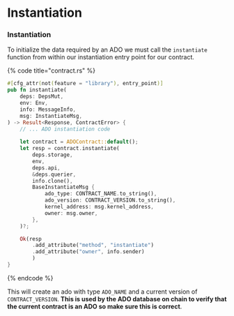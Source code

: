 # Instantiation

### Instantiation

To initialize the data required by an ADO we must call the `instantiate` function from within our instantiation entry point for our contract.&#x20;

{% code title="contract.rs" %}
```rust
#[cfg_attr(not(feature = "library"), entry_point)]
pub fn instantiate(
    deps: DepsMut,
    env: Env,
    info: MessageInfo,
    msg: InstantiateMsg,
) -> Result<Response, ContractError> {
    // ... ADO instantiation code
    
    let contract = ADOContract::default();
    let resp = contract.instantiate(
        deps.storage,
        env,
        deps.api,
        &deps.querier,
        info.clone(),
        BaseInstantiateMsg {
            ado_type: CONTRACT_NAME.to_string(),
            ado_version: CONTRACT_VERSION.to_string(),
            kernel_address: msg.kernel_address,
            owner: msg.owner,
        },
    )?;

    Ok(resp
        .add_attribute("method", "instantiate")
        .add_attribute("owner", info.sender)
        )
}
```
{% endcode %}

This will create an ado with type `ADO_NAME` and a current version of `CONTRACT_VERSION`. **This is used by the ADO database on chain to verify that the current contract is an ADO so make sure this is correct**.&#x20;

